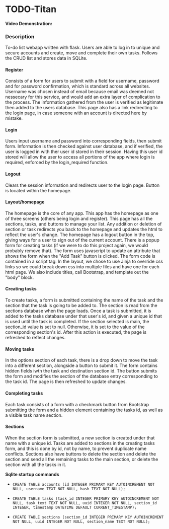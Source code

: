 # TODO-Titan

#### Video Demonstration: [<insert url>](https://youtu.be/Rbvzv6TB5Vw)

### Description
To-do list webapp written with flask. Users are able to log in to unique and secure accounts and create, move and complete their own tasks. Follows the CRUD list and stores data in SQLite.

#### Register
Consists of a form for users to submit with a field for username, password and for password confirmation, which is standard across all websites. Username was chosen instead of email because email was deemed not nessecary for this service, and would add an extra layer of complication to the process. The information gathered from the user is verified as legitimate then added to the users database. This page also has a link redirecting to the login page, in case someone with an account is directed here by mistake. 

#### Login
Users input username and password into corresponding fields, then submit form. Information is then checked against user database, and if verified, the user is logged in with ther user id stored in their session. Having this user id stored will allow the user to access all portions of the app where login is required, enforced by the login_required function.

#### Logout
Clears the session information and redirects user to the login page. Button is located within the homepage.

#### Layout/homepage
The homepage is the core of any app. This app has the homepage as one of three screens (others being login and register). This page has all the sections, tasks, and buttons to manage your list. Any addition or deletion of section or task redirects you back to the homepage and updates the html to reflect the user's change. The homepage has a logout button in the top, giving ways for a user to sign out of the current account. There is a popup form for creating tasks (if we were to do this project again, we would probably remove that). The form uses javascript to update an attribute that shows the form when the "Add Task" button is clicked. The form code is contained in a script tag. In the layout, we chose to use Jinja to override css links so we could break down css into multiple files and have one for each html page. We also include titles, call Bootstrap, and template out the "body" block.

#### Creating tasks
To create tasks, a form is submitted containing the name of the task and the section that the task is going to be added to. The section is read from the sections database when the page loads. Once a task is submitted, it is added to the tasks database under that user's id, and given a unique id that is used until the task is completed. If the section selected is main, the section_id value is set to null. Otherwise, it is set to the value of the corresponding section's id. After this action is executed, the page is refreshed to reflect changes.

#### Moving tasks
In the options section of each task, there is a drop down to move the task into a different section, alongside a button to submit it. The form contains hidden fields iwth the task and destination section id. The button submits the form and modifies the section of the database entry corresponding to the task id. The page is then refreshed to update changes.

#### Completing tasks
Each task consists of a form with a checkmark button from Bootstrap submitting the form and a hidden element containing the tasks id, as well as a visible task name section.

#### Sections
When the section form is submitted, a new section is created under that name with a unique id. Tasks are added to sections in the creating tasks form, and this is done by id, not by name, to prevent duplicate name conflicts. Sections also have buttons to delete the section and delete the section and send all the remaining tasks to the main section, or delete the section with all the tasks in it.


**Sqlite startup commands**

- `CREATE TABLE accounts (id INTEGER PRIMARY KEY AUTOINCREMENT NOT NULL, username TEXT NOT NULL, hash TEXT NOT NULL);`

- `CREATE TABLE tasks (task_id INTEGER PRIMARY KEY AUTOINCREMENT NOT NULL, task_text TEXT NOT NULL, uuid INTEGER NOT NULL, section_id INTEGER, timestamp DATETIME DEFAULT CURRENT_TIMESTAMP);`

- `CREATE TABLE sections (section_id INTEGER PRIMARY KEY AUTOINCREMENT NOT NULL, uuid INTEGER NOT NULL, section_name TEXT NOT NULL);`
